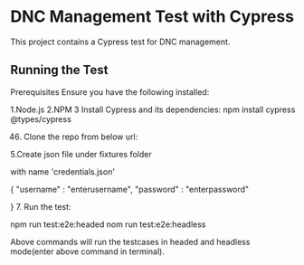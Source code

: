 # DNC Management Test with Cypress

This project contains a Cypress test for DNC management.

## Running the Test
Prerequisites
Ensure you have the following installed:

1.Node.js 
2.NPM 
3 Install Cypress and its dependencies:
     npm install cypress @types/cypress

46. Clone the repo from below url:

5.Create json file under fixtures folder 

 with name 'credentials.json' 
 
{
    "username" : "enterusername",
    "password" : "enterpassword"

}
7. Run the test:

   npm run test:e2e:headed
   nom run test:e2e:headless

   Above commands  will run the testcases in headed and headless mode(enter above command in terminal).

